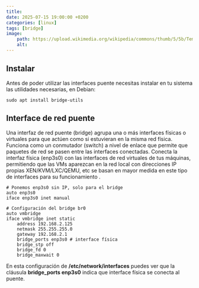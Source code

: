 ```yaml
---
title: 
date: 2025-07-15 19:00:00 +0200
categories: [linux]
tags: [bridge]     
image:
    path: https://upload.wikimedia.org/wikipedia/commons/thumb/5/5b/Temporary_wooden_footbridge_leading_to_the_city_of_Luang_Prabang.jpg/1920px-Temporary_wooden_footbridge_leading_to_the_city_of_Luang_Prabang.jpg
    alt: 
---
```


## Instalar 
Antes de poder utilizar las interfaces puente necesitas instalar en tu sistema las utilidades necesarias, en Debian:

```shell
sudo apt install bridge-utils
```

## Interface de red puente 
Una interfaz de red puente (bridge) agrupa una o más interfaces físicas o virtuales para que actúen como si estuvieran en la misma red física. Funciona como un conmutador (switch) a nivel de enlace que permite que paquetes de red se pasen entre las interfaces conectadas. Conecta la interfaz física (enp3s0) con las interfaces de red virtuales de tus máquinas, permitiendo que las VMs aparezcan en la red local con direcciones IP propias
XEN/KVM/LXC/QEMU, etc se basan en mayor medida en este tipo de interfaces para su funcionamiento . 

``` shell
# Ponemos enp3s0 sin IP, solo para el bridge
auto enp3s0
iface enp3s0 inet manual

# Configuración del bridge br0
auto vmbridge
iface vmbridge inet static
    address 192.168.2.125
    netmask 255.255.255.0
    gateway 192.168.2.1
    bridge_ports enp3s0 # interface física
    bridge_stp off
    bridge_fd 0
    bridge_maxwait 0
```
En esta configuración de **/etc/network/interfaces** puedes ver que la cláusula **bridge_ports enp3s0** indica que interface física se conecta al puente.  

